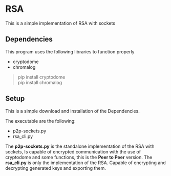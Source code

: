 # RSA
This is a simple implementation of RSA with sockets

## Dependencies
This program uses the following libraries to function properly
- cryptodome
- chromalog

> pip install cryptodome\
> pip install chromalog

## Setup
This is a simple download and installation of the Dependencies.

The executable are the following:
- p2p-sockets.py
- rsa_cli.py

The **p2p-sockets.py** is the standalone implementation of the RSA with sockets, Is capable of encrypted communication 
with the use of cryptodome and some functions, this is the **Peer to Peer** version.
The **rsa_cli.py** is only the implementation of the RSA. Capable of encrypting and decrypting generated keys and exporting them.

